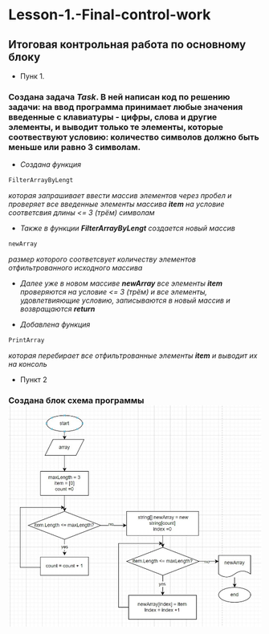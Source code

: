# Lesson-1.-Final-control-work
## Итоговая контрольная работа по основному блоку

* Пунк 1.

### Создана задача *Task*. В ней написан код по решению задачи: на ввод программа принимает любые значения введенные с клавиатуры - цифры, слова и другие элементы, и выводит только те элементы, которые соотвествуют условию: количество символов должно быть меньше или равно 3 символам.
* *Создана функция*
```sh
FilterArrayByLengt
```
*которая запрашивает ввести массив элементов через пробел и проверяет все введенные элементы массива **item** на условие соответсвия длины <= 3 (трём) символам*

* *Также в функции **FilterArrayByLengt** создается новый массив*
```sh
newArray
```
*размер которого соответсвует количеству элементов отфильтрованного исходного массива*

* *Далее уже в новом массиве **newArray** все элементы **item** проверяются на условие <= 3 (трём) и все элементы, удовлетвияющие условию, записываются в новый массив и возвращаются **return***

* *Добавлена функция*
```sh
PrintArray
```
*которая перебирает все отфильтрованные элементы **item** и выводит их на консоль*

* Пункт 2
### Создана блок схема программы ![block diagram]( Final-control-work.jpg)
